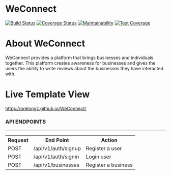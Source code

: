 # WeConnect
[![Build Status](https://travis-ci.org/Orelongz/WeConnect.svg?branch=feature/155515858/user-register-business)](https://travis-ci.org/Orelongz/WeConnect?branch=feature/155515858/user-register-business)
[![Coverage Status](https://coveralls.io/repos/github/Orelongz/WeConnect/badge.svg?branch=feature/155515858/user-register-business)](https://coveralls.io/github/Orelongz/WeConnect?branch=feature/155756901/user-login)
[![Maintainability](https://api.codeclimate.com/v1/badges/dbf93139a748aaefefcb/maintainability)](https://codeclimate.com/github/Orelongz/WeConnect/maintainability)
[![Test Coverage](https://api.codeclimate.com/v1/badges/dbf93139a748aaefefcb/test_coverage)](https://codeclimate.com/github/Orelongz/WeConnect/test_coverage)

# About WeConnect
WeConnect provides a platform that brings businesses and individuals together. This platform creates awareness for businesses and gives the users the ability to write reviews about the businesses they have interacted with.

# Live Template View
https://orelongz.github.io/WeConnect/

<h3>API ENDPOINTS</h3>
<hr>
<table>
  <tr>
      <th>Request</th>
      <th>End Point</th>
      <th>Action</th>
  </tr>
  <tr>
      <td>POST</td>
      <td>/api/v1/auth/signup</td>
      <td>Register a user</td>
  </tr>
  <tr>
      <td>POST</td>
      <td>/api/v1/auth/signin</td>
      <td>Login user</td>
  </tr>
  
  <tr>
      <td>POST</td>
      <td>/api/v1/businesses</td>
      <td>Register a business</td>
  </tr>
</table>